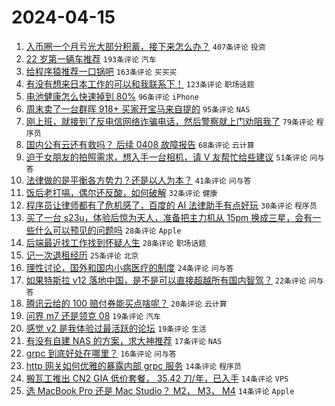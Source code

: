 # 2024-04-15

1. [入币圈一个月亏光大部分积蓄，接下来怎么办？](https://www.v2ex.com/t/1032468) `407条评论` `投资`
1. [22 岁第一辆车推荐](https://www.v2ex.com/t/1032483) `193条评论` `汽车`
1. [给程序猿推荐一口锅吧](https://www.v2ex.com/t/1032482) `163条评论` `买买买`
1. [有没有想来日本工作的可以和我联系下！](https://www.v2ex.com/t/1032495) `123条评论` `职场话题`
1. [电池健康怎么快速掉到 80%](https://www.v2ex.com/t/1032508) `96条评论` `iPhone`
1. [周末卖了一台群晖 918+ 买家开宝马来自提的](https://www.v2ex.com/t/1032558) `95条评论` `NAS`
1. [刚上班，就接到了反电信网络诈骗电话，然后警察就上门劝阻我了](https://www.v2ex.com/t/1032543) `79条评论` `程序员`
1. [国内公有云还有救吗？ 后续 0408 故障报告](https://www.v2ex.com/t/1032501) `68条评论` `云计算`
1. [迫于女朋友的拍照需求，想入手一台相机，请 V 友帮忙给些建议](https://www.v2ex.com/t/1032674) `51条评论` `问与答`
1. [法律做的是平衡各方势力？还是以人为本？](https://www.v2ex.com/t/1032632) `41条评论` `问与答`
1. [饭后老打嗝，偶尔还反酸，如何破解](https://www.v2ex.com/t/1032614) `32条评论` `健康`
1. [程序员让律师都有了危机感了，百度的 AI 法律助手有点好玩](https://www.v2ex.com/t/1032554) `30条评论` `程序员`
1. [买了一台 s23u，体验后惊为天人，准备把主力机从 15pm 换成三星，会有一些什么可以预见的问题吗](https://www.v2ex.com/t/1032696) `28条评论` `Apple`
1. [后端最近找工作找到怀疑人生](https://www.v2ex.com/t/1032626) `28条评论` `职场话题`
1. [记一次退租经历](https://www.v2ex.com/t/1032620) `25条评论` `北京`
1. [理性讨论，国外和国内小病医疗的制度](https://www.v2ex.com/t/1032548) `24条评论` `问与答`
1. [如果特斯拉 v12 落地中国，是不是可以直接超越所有国内智驾？](https://www.v2ex.com/t/1032683) `22条评论` `问与答`
1. [腾讯云给的 100 赔付券能买点啥呢？](https://www.v2ex.com/t/1032596) `20条评论` `云计算`
1. [问界 m7 还是领克 08](https://www.v2ex.com/t/1032601) `19条评论` `汽车`
1. [感觉 v2 是我体验过最活跃的论坛](https://www.v2ex.com/t/1032574) `19条评论` `生活`
1. [有没有自建 NAS 的方案，求大神推荐](https://www.v2ex.com/t/1032618) `17条评论` `NAS`
1. [grpc 到底好处在哪里？](https://www.v2ex.com/t/1032496) `16条评论` `问与答`
1. [http 网关如何优雅的暴露内部 grpc 服务](https://www.v2ex.com/t/1032707) `14条评论` `程序员`
1. [搬瓦工推出 CN2 GIA 低价套餐， 35.42 刀/年，已入手](https://www.v2ex.com/t/1032668) `14条评论` `VPS`
1. [选 MacBook Pro 还是 Mac Studio？ M2， M3， M4](https://www.v2ex.com/t/1032619) `14条评论` `Apple`
